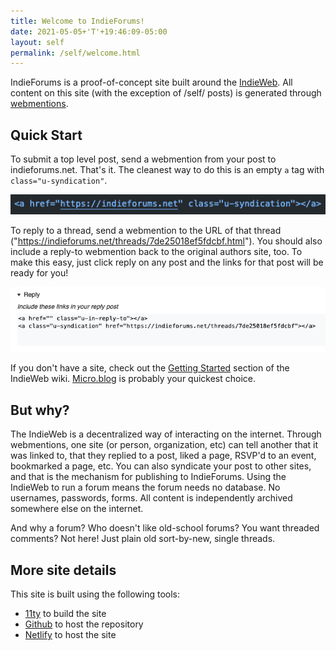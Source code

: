 ```yaml
---
title: Welcome to IndieForums!
date: 2021-05-05+'T'+19:46:09-05:00
layout: self
permalink: /self/welcome.html
---
```


IndieForums is a proof-of-concept site built around the [IndieWeb](https://indieweb.org). All content on this site (with the exception of /self/ posts) is generated through [webmentions](https://webmention.io).

## Quick Start

To submit a top level post, send a webmention from your post to indieforums.net. That's it. The cleanest way to do this is an empty `a` tag with `class="u-syndication"`. 

![Example of syndication link](../assets/img/indieforums-syndication-example.png)

To reply to a thread, send a webmention to the URL of that thread ("https://indieforums.net/threads/7de25018ef5fdcbf.html"). You should also include a reply-to webmention back to the original authors site, too. To make this easy, just click reply on any post and the links for that post will be ready for you!

![Example of reply](../assets/img/indieforums-reply-example.png)

If you don't have a site, check out the [Getting Started](https://indieweb.org/Getting_Started) section of the IndieWeb wiki. [Micro.blog](https://micro.blog) is probably your quickest choice.

## But why?

The IndieWeb is a decentralized way of interacting on the internet. Through webmentions, one site (or person, organization, etc) can tell another that it was linked to, that they replied to a post, liked a page, RSVP'd to an event, bookmarked a page, etc. You can also syndicate your post to other sites, and that is the mechanism for publishing to IndieForums. Using the IndieWeb to run a forum means the forum needs no database. No usernames, passwords, forms. All content is independently archived somewhere else on the internet.

And why a forum? Who doesn't like old-school forums? You want threaded comments? Not here! Just plain old sort-by-new, single threads.

## More site details

This site is built using the following tools:

- [11ty](https://11ty.com) to build the site
- [Github](https://github.com) to host the repository
- [Netlify](https://netlify.com) to host the site
